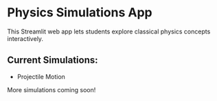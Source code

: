 # Physics Simulations App

This Streamlit web app lets students explore classical physics concepts interactively.

## Current Simulations:
- Projectile Motion

More simulations coming soon!
